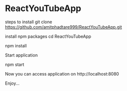 # ReactYouTubeApp

steps to install
git clone https://github.com/amitphadtare999/ReactYouTubeApp.git

install npm packages
cd ReactYouTubeApp

npm install

Start application

npm start

Now you can access application on http://localhost:8080

Enjoy...